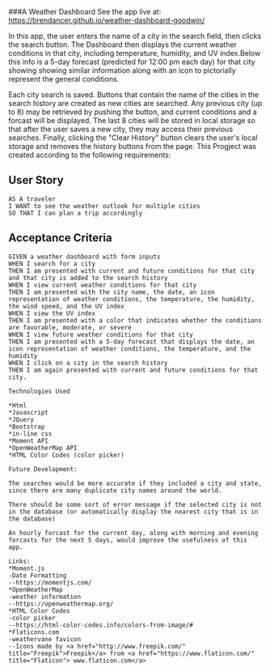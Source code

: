 ###A Weather Dashboard
See the app live at: https://brendancer.github.io/weather-dashboard-goodwin/



In this app, the user enters the name of a city in the search field, then clicks the search button. The Dashboard then displays the current weather conditions in that city, including temperature, humidity, and UV index.Below this info is a 5-day forecast (predicted for 12:00 pm each day) for that city showing showing similar information along with an icon to pictorially represent the general conditions.

Each city search is saved. Buttons that contain the name of the cities in the search history are created as new cities are searched. Any previous city (up to 8) may be retrieved by pushing the button, and current conditions and a forcast will be displayed. The last 8 cities will be stored in local storage so that after the user saves a new city, they may access their previous searches. Finally, clicking the "Clear History" button clears the user's local storage and removes the history buttons from the page.
This Progject was created according to the following requirements:

## User Story

```
AS A traveler
I WANT to see the weather outlook for multiple cities
SO THAT I can plan a trip accordingly
```

## Acceptance Criteria

```
GIVEN a weather dashboard with form inputs
WHEN I search for a city
THEN I am presented with current and future conditions for that city and that city is added to the search history
WHEN I view current weather conditions for that city
THEN I am presented with the city name, the date, an icon representation of weather conditions, the temperature, the humidity, the wind speed, and the UV index
WHEN I view the UV index
THEN I am presented with a color that indicates whether the conditions are favorable, moderate, or severe
WHEN I view future weather conditions for that city
THEN I am presented with a 5-day forecast that displays the date, an icon representation of weather conditions, the temperature, and the humidity
WHEN I click on a city in the search history
THEN I am again presented with current and future conditions for that city.

Technologies Used

*Html
*Javascript
*JQuery
*Bootstrap
*in-line css
*Moment API
*OpenWeatherMap API
*HTML Color Codes (color picker)

Future Development:

The searches would be more accurate if they included a city and state, since there are many duplicate city names around the world.

There should be some sort of error message if the selected city is not in the database (or automatically display the nearest city that is in the database)

An hourly forcast for the current day, along with morning and evening forcasts for the next 5 days, would improve the usefulness of this app.

Links:
*Moment.js 
-Date Formatting  
--https://momentjs.com/
*OpenWeatherMap 
-weather information  
--https://openweathermap.org/
*HTML Color Codes 
-color picker 
--https://html-color-codes.info/colors-from-image/#
*Flaticons.com
-weathervane favicon
--Icons made by <a href="http://www.freepik.com/" title="Freepik">Freepik</a> from <a href="https://www.flaticon.com/" title="Flaticon"> www.flaticon.com</a>






